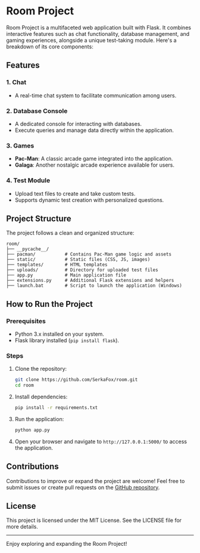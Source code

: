 # Room Project

Room Project is a multifaceted web application built with Flask. It combines interactive features such as chat functionality, database management, and gaming experiences, alongside a unique test-taking module. Here's a breakdown of its core components:

## Features

### 1. **Chat**
- A real-time chat system to facilitate communication among users.

### 2. **Database Console**
- A dedicated console for interacting with databases.
- Execute queries and manage data directly within the application.

### 3. **Games**
- **Pac-Man**: A classic arcade game integrated into the application.
- **Galaga**: Another nostalgic arcade experience available for users.

### 4. **Test Module**
- Upload text files to create and take custom tests.
- Supports dynamic test creation with personalized questions.

## Project Structure

The project follows a clean and organized structure:

```
room/
├── __pycache__/
├── pacman/           # Contains Pac-Man game logic and assets
├── static/           # Static files (CSS, JS, images)
├── templates/        # HTML templates
├── uploads/          # Directory for uploaded test files
├── app.py            # Main application file
├── extensions.py     # Additional Flask extensions and helpers
├── launch.bat        # Script to launch the application (Windows)
```

## How to Run the Project

### Prerequisites
- Python 3.x installed on your system.
- Flask library installed (`pip install flask`).

### Steps
1. Clone the repository:
   ```bash
   git clone https://github.com/SerkaFox/room.git
   cd room
   ```
2. Install dependencies:
   ```bash
   pip install -r requirements.txt
   ```
3. Run the application:
   ```bash
   python app.py
   ```
4. Open your browser and navigate to `http://127.0.0.1:5000/` to access the application.

## Contributions
Contributions to improve or expand the project are welcome! Feel free to submit issues or create pull requests on the [GitHub repository](https://github.com/SerkaFox/room).

## License
This project is licensed under the MIT License. See the LICENSE file for more details.

---

Enjoy exploring and expanding the Room Project!
